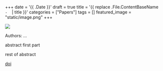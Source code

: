 +++
date = '{{ .Date }}'
draft = true
title = '{{ replace .File.ContentBaseName `-` ` ` | title }}'
categories = ["Papers"]
tags = []
featured_image = "static/image.png"
+++

![](static/image.png)

Authors: *...*

abstract first part

<!--more-->

rest of abstract

[doi](https://www.doi.org/doi)